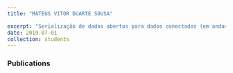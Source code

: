 ```yaml
---
title: "MATEUS VITOR DUARTE SOUSA"

excerpt: "Serialização de dados abertos para dados conectados (em andamento)"
date: 2019-07-01
collection: students
---
```


### Publications
